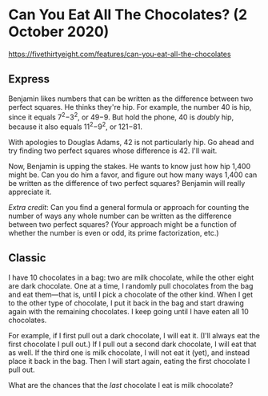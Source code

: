# Can You Eat All The Chocolates? (2 October 2020)

https://fivethirtyeight.com/features/can-you-eat-all-the-chocolates

## Express

Benjamin likes numbers that can be written as the difference between two perfect squares. He thinks they're hip.
For example, the number 40 is hip, since it equals 7<sup>2</sup>−3<sup>2</sup>, or 49−9.
But hold the phone, 40 is *doubly* hip, because it also equals 11<sup>2</sup>−9<sup>2</sup>, or 121−81.

With apologies to Douglas Adams, 42 is not particularly hip.
Go ahead and try finding two perfect squares whose difference is 42. I'll wait.

Now, Benjamin is upping the stakes. He wants to know just how hip 1,400 might be.
Can you do him a favor, and figure out how many ways 1,400 can be written as the difference of two perfect squares?
Benjamin will really appreciate it.

*Extra credit*: Can you find a general formula or approach for counting the number of ways any whole number can be written as the difference between two perfect squares?
(Your approach might be a function of whether the number is even or odd, its prime factorization, etc.)

## Classic

I have 10 chocolates in a bag: two are milk chocolate, while the other eight are dark chocolate.
One at a time, I randomly pull chocolates from the bag and eat them—that is, until I pick a chocolate of the other kind.
When I get to the other type of chocolate, I put it back in the bag and start drawing again with the remaining chocolates.
I keep going until I have eaten all 10 chocolates.

For example, if I first pull out a dark chocolate, I will eat it.
(I'll always eat the first chocolate I pull out.)
If I pull out a second dark chocolate, I will eat that as well.
If the third one is milk chocolate, I will not eat it (yet), and instead place it back in the bag.
Then I will start again, eating the first chocolate I pull out.

What are the chances that the *last* chocolate I eat is milk chocolate?

